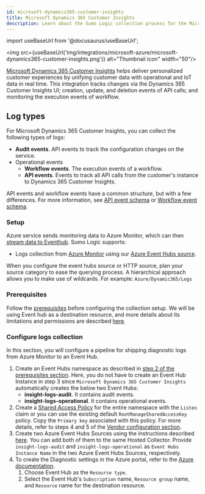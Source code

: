 ```yaml
---
id: microsoft-dynamics365-customer-insights
title: Microsoft Dynamics 365 Customer Insights
description: Learn about the Sumo Logic collection process for the Microsoft Dynamics 365 Customer Insights service.
---
```


import useBaseUrl from '@docusaurus/useBaseUrl';

<img src={useBaseUrl('img/integrations/microsoft-azure/microsoft-dynamics365-customer-insights.png')} alt="Thumbnail icon" width="50"/>

[Microsoft Dynamics 365 Customer Insights](https://learn.microsoft.com/en-us/dynamics365/customer-insights/overview) helps deliver personalized customer experiences by unifying customer data with operational and IoT data in real time. This integration tracks changes via the Dynamics 365 Customer Insights UI; creation, update, and deletion events of API calls; and monitoring the execution events of workflow.

## Log types

For Microsoft Dynamics 365 Customer Insights, you can collect the following types of logs:

* **Audit events**. API events to track the configuration changes on the service.
* Operational events
  * **Workflow events**. The execution events of a workflow.
  * **API events**. Events to track all API calls from the customer's instance to Dynamics 365 Customer Insights.

API events and workflow events have a common structure, but with a few differences. For more information, see [API event schema](https://learn.microsoft.com/en-us/dynamics365/customer-insights/diagnostics#api-event-schema) or [Workflow event schema](https://learn.microsoft.com/en-us/dynamics365/customer-insights/diagnostics#workflow-event-schema).

### Setup

Azure service sends monitoring data to Azure Monitor, which can then [stream data to Eventhub](https://learn.microsoft.com/en-us/azure/azure-monitor/essentials/stream-monitoring-data-event-hubs). Sumo Logic supports:

* Logs collection from [Azure Monitor](https://docs.microsoft.com/en-us/azure/monitoring-and-diagnostics/monitoring-get-started) using our [Azure Event Hubs source](/docs/send-data/hosted-collectors/cloud-to-cloud-integration-framework/azure-event-hubs-source/).

When you configure the event hubs source or HTTP source, plan your source category to ease the querying process. A hierarchical approach allows you to make use of wildcards. For example: `Azure/Dynamic365/Logs`

### Prerequisites

Follow the [prerequisites](https://learn.microsoft.com/en-us/dynamics365/customer-insights/diagnostics#prerequisites) before configuring the collection setup. We will be using Event hub as a destination resource, and more details about its limitations and permissions are described [here](https://learn.microsoft.com/en-us/azure/azure-monitor/essentials/diagnostic-settings?tabs=portal#destination-limitations).

### Configure logs collection

In this section, you will configure a pipeline for shipping diagnostic logs from Azure Monitor to an Event Hub.

1. Create an Event Hubs namespace as described in [step 2 of the prerequisites section](/docs/send-data/hosted-collectors/cloud-to-cloud-integration-framework/azure-event-hubs-source/#prerequisites). Here, you do not have to create an Event Hub Instance in step 3 since `Microsoft Dynamics 365 Customer Insights` automatically creates the below two Event Hubs:
    * **insight-logs-audit**. It contains audit events.
    * **insight-logs-operational**. It contains operational events.
2. Create a [Shared Access Policy](https://docs.microsoft.com/en-us/azure/governance/policy/overview) for the entire namespace with the `Listen` claim or you can use the existing default `RootManageSharedAccessKey` policy. Copy the `Primary key` associated with this policy. For more details, refer to steps 4 and 5 of the [Vendor configuration section](/docs/send-data/hosted-collectors/cloud-to-cloud-integration-framework/azure-event-hubs-source/#vendor-configuration).
3. Create two Azure Event Hubs Sources using the instructions described [here](/docs/send-data/hosted-collectors/cloud-to-cloud-integration-framework/azure-event-hubs-source/#vendor-configuration). You can add both of them to the same Hosted Collector. Provide `insight-logs-audit` and `insight-logs-operational` as `Event Hubs Instance Name` in the two Azure Event Hubs Sources, respectively.
4. To create the Diagnostic settings in the Azure portal, refer to the [Azure documentation](https://learn.microsoft.com/en-us/dynamics365/customer-insights/diagnostics#set-up-diagnostics-with-azure-monitor).
   1. Choose Event Hub as the `Resource type`.
   1. Select the Event Hub's `Subscription` name, `Resource group` name, and `Resource` name for the destination resource.

